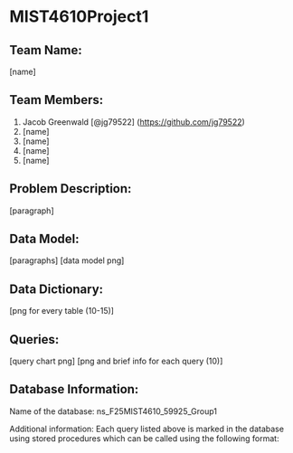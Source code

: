 # MIST4610Project1

## Team Name:
[name]

## Team Members:
1. Jacob Greenwald [@jg79522] (https://github.com/jg79522)
2. [name]
3. [name]
4. [name]
5. [name]

## Problem Description:
[paragraph]

## Data Model:
[paragraphs]
[data model png]

## Data Dictionary:
[png for every table (10-15)]

## Queries:
[query chart png]
[png and brief info for each query (10)]

## Database Information:
Name of the database: ns_F25MIST4610_59925_Group1

Additional information: Each query listed above is marked in the database using stored procedures which can be called using the following format:
